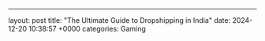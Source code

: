 ---
layout: post
title: "The Ultimate Guide to Dropshipping in India"
date:   2024-12-20 10:38:57 +0000
categories: Gaming
